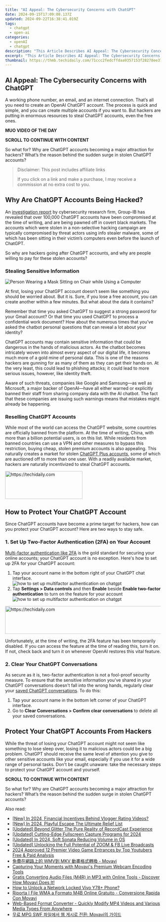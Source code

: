 ```yaml
---
title: "AI Appeal: The Cybersecurity Concerns with ChatGPT"
date: 2024-09-15T17:09:08.137Z
updated: 2024-09-22T16:38:41.019Z
tags:
  - chatgpt
  - open-ai
categories:
  - openAI
  - chatgpt
description: "This Article Describes AI Appeal: The Cybersecurity Concerns with ChatGPT"
excerpt: "This Article Describes AI Appeal: The Cybersecurity Concerns with ChatGPT"
thumbnail: https://thmb.techidaily.com/71ccc2fedcffdaa9357153f28278ee3778285e29e6f3d8460fc68588e03103f5.jpg
---
```


## AI Appeal: The Cybersecurity Concerns with ChatGPT

 A working phone number, an email, and an internet connection. That’s all you need to create an OpenAI ChatGPT account. The process is quick and simple, and you can create multiple accounts if you want to. But hackers are putting in enormous resources to steal ChatGPT accounts, even the free ones.

**MUO VIDEO OF THE DAY**

**SCROLL TO CONTINUE WITH CONTENT**

 So what for? Why are ChatGPT accounts becoming a major attraction for hackers? What’s the reason behind the sudden surge in stolen ChatGPT accounts?

>  Disclaimer: This post includes affiliate links
>
>  If you click on a link and make a purchase, I may receive a commission at no extra cost to you.
>

## Why Are ChatGPT Accounts Being Hacked?

 An [investigation report](https://www.group-ib.com/media-center/press-releases/stealers-chatgpt-credentials/) by cybersecurity research firm, Group-IB has revealed that over 100,000 ChatGPT accounts have been compromised at the time of writing, and are being pawned off in covert black markets. The accounts which were stolen in a non-selective hacking campaign are typically compromised by threat actors using info stealer malware, some of which has been sitting in their victim’s computers even before the launch of ChatGPT.

 So why are hackers going after ChatGPT accounts, and why are people willing to pay for these stolen accounts?

### Stealing Sensitive Information

![Person Wearing a Mask Sitting on Chair while Using a Computer](https://static1.makeuseofimages.com/wordpress/wp-content/uploads/2023/06/pexels-tima-miroshnichenko-5380605.jpg)

 At first, losing your ChatGPT account doesn’t seem like something you should be worried about. But it is. Sure, if you lose a free account, you can create another within a few minutes. But what about the data it contains?

 Remember that time you asked ChatGPT to suggest a strong password for your Gmail account? Or that time you used ChatGPT to process a confidential work document? How about the numerous times that you’ve asked the chatbot personal questions that can reveal a lot about your identity?

 ChatGPT accounts may contain sensitive information that could be dangerous in the hands of malicious actors. As the chatbot becomes intricately woven into almost every aspect of our digital life, it becomes much more of a gold mine of personal data. This is one of the reasons hackers are gunning for as many of them as they can get their hands on. At the very least, this could lead to phishing attacks; it could lead to more serious issues, however, like identity theft.

 Aware of such threats, companies like Google and Samsung—as well as Microsoft, a major backer of OpenAI—have all either warned or explicitly banned their staff from sharing company data with the AI chatbot. The fact that these companies are issuing such warnings means that mistakes might already be happening.

### Reselling ChatGPT Accounts

 While most of the world can access the ChatGPT website, some countries are officially banned from the platform. At the time of writing, China, with more than a billion potential users, is on this list. While residents from banned countries can use a VPN and other measures to bypass this restriction, buying cheap, stolen premium accounts is also appealing. This naturally creates a market for stolen [ChatGPT Plus accounts](https://www.makeuseof.com/chatgpt-plus-subscription-worth-it/), some of which are auctioned off to more than one user. With a readily available market, hackers are naturally incentivized to steal ChatGPT accounts.

<!-- affiliate ads begin -->
<a href="https://25home.pxf.io/c/5597632/2148633/16836" target="_top" id="2148633">
  <img src="//a.impactradius-go.com/display-ad/16836-2148633" border="0" alt="https://techidaily.com" width="250" height="90"/>
</a>
<img height="0" width="0" src="https://25home.pxf.io/i/5597632/2148633/16836" style="position:absolute;visibility:hidden;" border="0" />
<!-- affiliate ads end -->

## How to Protect Your ChatGPT Account

 Since ChatGPT accounts have become a prime target for hackers, how can you protect your ChatGPT account? Here are two ways to stay safe.

### 1\. Set Up Two-Factor Authentication (2FA) on Your Account

[Multi-factor authentication like 2FA](https://www.makeuseof.com/what-is-multi-factor-authentication/) is the gold standard for securing your online accounts; your ChatGPT account is no exception. Here's how to set up 2FA for your ChatGPT account:

1. Tap your account name in the bottom right of your ChatGPT chat interface.  
![how to set up multifactor authentication on chatgpt](https://static1.makeuseofimages.com/wordpress/wp-content/uploads/2023/06/setting-up-2fa-on-chatgpt.jpg)
2. Tap **Settings > Data controls** and then **Enable** beside **Enable two-factor authentication** to turn on the feature for your account  
![how to set up multifactor authentication on chatgpt](https://static1.makeuseofimages.com/wordpress/wp-content/uploads/2023/06/turn-on-2fa-on-chatgpt.jpg)

<!-- affiliate ads begin -->
<a href="https://ursime.pxf.io/c/5597632/2136545/16384" target="_top" id="2136545">
  <img src="//a.impactradius-go.com/display-ad/16384-2136545" border="0" alt="https://techidaily.com" width="728" height="90"/>
</a>
<img height="0" width="0" src="https://ursime.pxf.io/i/5597632/2136545/16384" style="position:absolute;visibility:hidden;" border="0" />
<!-- affiliate ads end -->

 Unfortunately, at the time of writing, the 2FA feature has been temporarily disabled. If you can access the feature at the time of reading this, turn it on. If not, check back and turn it on whenever OpenAI restores this vital feature.

### 2\. Clear Your ChatGPT Conversations

 As secure as it is, two-factor authentication is not a fool-proof security measure. To ensure that the sensitive information you've shared in your ChatGPT conversations doesn't fall into the wrong hands, regularly clear your [saved ChatGPT conversations](https://www.makeuseof.com/save-chatgpt-chats/). To do this:

1. Tap your account name in the bottom left corner of your ChatGPT interface.
2. Go to **Clear Conversations > Confirm clear conversations** to delete all your saved conversations.

## Protect Your ChatGPT Accounts From Hackers

 While the threat of losing your ChatGPT account might not seem like something to lose sleep over, losing it to malicious actors could be a big problem. ChatGPT should receive the same level of attention you give to other sensitive accounts like your email, especially if you use it for a wide range of personal tasks. Don't be caught unaware: take the necessary steps to protect your ChatGPT account and yourself.

**SCROLL TO CONTINUE WITH CONTENT**

 So what for? Why are ChatGPT accounts becoming a major attraction for hackers? What’s the reason behind the sudden surge in stolen ChatGPT accounts?

<ins class="adsbygoogle"
     style="display:block"
     data-ad-format="autorelaxed"
     data-ad-client="ca-pub-7571918770474297"
     data-ad-slot="1223367746"></ins>

<ins class="adsbygoogle"
     style="display:block"
     data-ad-client="ca-pub-7571918770474297"
     data-ad-slot="8358498916"
     data-ad-format="auto"
     data-full-width-responsive="true"></ins>

<span class="atpl-alsoreadstyle">Also read:</span>
<div><ul>
<li><a href="https://article-files.techidaily.com/new-in-2024-financial-incentives-behind-vlogger-rating-videos/"><u>[New] In 2024, Financial Incentives Behind Vlogger Rating Videos?</u></a></li>
<li><a href="https://screen-recording.techidaily.com/new-in-2024-playful-escape-the-ultimate-relief-list/"><u>[New] In 2024, Playful Escape The Ultimate Relief List</u></a></li>
<li><a href="https://screen-sharing-recording.techidaily.com/updated-beyond-glitter-the-pure-reality-of-recordcast-experience/"><u>[Updated] Beyond Glitter The Pure Reality of RecordCast Experience</u></a></li>
<li><a href="https://screen-capture.techidaily.com/updated-cutting-edge-fullscreen-capture-programs-for-2024/"><u>[Updated] Cutting-Edge Fullscreen Capture Programs for 2024</u></a></li>
<li><a href="https://article-files.techidaily.com/updated-in-2024-soft-sonata-reducing-volume-in-os/"><u>[Updated] In 2024, Soft Sonata Reducing Volume in OS</u></a></li>
<li><a href="https://some-guidance.techidaily.com/updated-unlocking-the-full-potential-of-zoom-and-fb-live-broadcasts/"><u>[Updated] Unlocking the Full Potential of ZOOM & FB Live Broadcasts</u></a></li>
<li><a href="https://youtube-docs.techidaily.com/approved-12-premier-video-game-entrances-by-top-youtubers-free-and-paid-analysis/"><u>2024 Approved 12 Premier Video Game Entrances by Top Youtubers Free & Paid Analysis</u></a></li>
<li><a href="https://tech-savvy.techidaily.com/wmv-mkv-movavi/"><u>免費在網路上的 WMV到 MKV 動畫格式轉換 - Movavi</u></a></li>
<li><a href="https://tech-savvy.techidaily.com/capturing-your-moments-with-movavis-premium-webcam-encoding-tools/"><u>Capturing Your Moments with Movavi's Premium Webcam Encoding Tools</u></a></li>
<li><a href="https://tech-savvy.techidaily.com/gratis-converting-audio-files-m4r-in-mp3-with-online-tools-discover-how-movavi-does-it/"><u>Gratis Converting Audio Files (M4R) in MP3 with Online Tools - Discover How Movavi Does It!</u></a></li>
<li><a href="https://android-unlock.techidaily.com/how-to-unlock-a-network-locked-vivo-y78plus-phone-by-drfone-android/"><u>How to Unlock a Network Locked Vivo Y78+ Phone?</u></a></li>
<li><a href="https://tech-savvy.techidaily.com/riporta-i-file-wma-a-formato-m4b-online-gratuito-conversione-rapida-con-movavi/"><u>Riporta I File WMA a Formato M4B Online Gratuito - Conversione Rapida Con Movavi</u></a></li>
<li><a href="https://tech-savvy.techidaily.com/web-based-format-converter-quickly-modify-mp4-videos-and-various-media-types-from-anywhere/"><u>Web-Based Format Converter - Quickly Modify MP4 Videos and Various Media Types From Anywhere</u></a></li>
<li><a href="https://tech-savvy.techidaily.com/1726227963473-mpg-swf-movavi/"><u>무료 MPG SWF 파일에서 웹 게시로 전환: Movavi의 가이드</u></a></li>
</ul></div>


